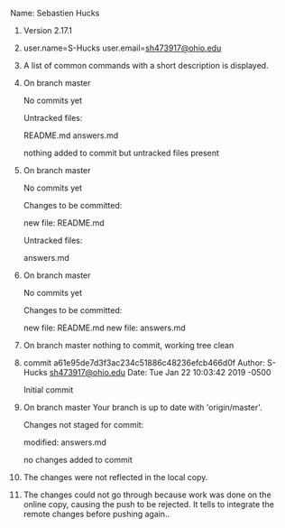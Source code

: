 Name: Sebastien Hucks

1) Version 2.17.1

2) user.name=S-Hucks
   user.email=sh473917@ohio.edu

3) A list of common commands with a short description is displayed.

4) On branch master

   No commits yet

   Untracked files:
       
      README.md
      answers.md
   
   nothing added to commit but untracked files present

5) On branch master

   No commits yet

   Changes to be committed:

      new file:   README.md

   Untracked files:

      answers.md

6) On branch master

   No commits yet

   Changes to be committed:

      new file:   README.md
      new file:   answers.md

7) On branch master
   nothing to commit, working tree clean

8) commit a61e95de7d3f3ac234c51886c48236efcb466d0f
   Author: S-Hucks <sh473917@ohio.edu>
   Date:   Tue Jan 22 10:03:42 2019 -0500

      Initial commit

9) On branch master
   Your branch is up to date with 'origin/master'.

   Changes not staged for commit:
      
      modified: answers.md
   
   no changes added to commit

10) The changes were not reflected in the local copy.

11) The changes could not go through because work was done on the online copy, causing the push
    to be rejected. It tells to integrate the remote changes before pushing again..


